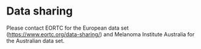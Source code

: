 # Data sharing
Please contact EORTC for the European data set (https://www.eortc.org/data-sharing/) and Melanoma Institute Australia for the Australian data set.
